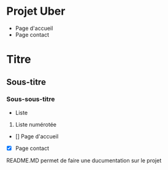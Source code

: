 # Projet Uber

- Page d'accueil
- Page contact


# Titre
## Sous-titre
### Sous-sous-titre
- Liste
1. Liste numérotée

- [] Page d'accueil
- [X] Page contact


README.MD permet de faire une ducumentation sur le projet
